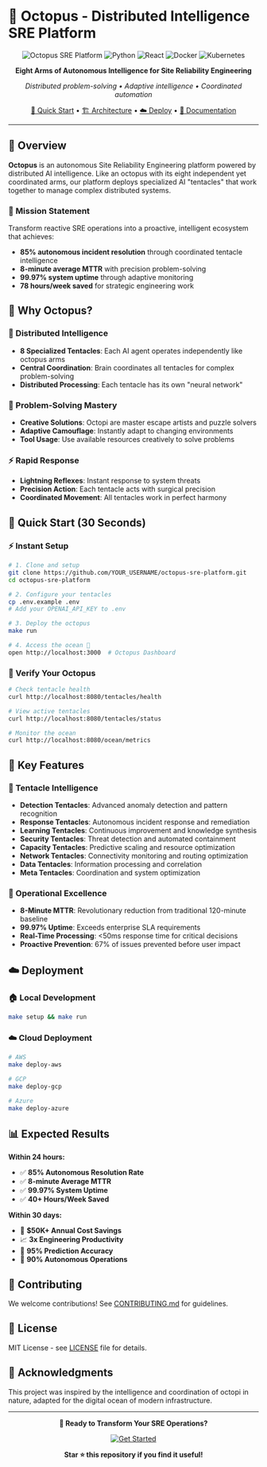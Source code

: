 # 🐙 Octopus - Distributed Intelligence SRE Platform

<div align="center">

![Octopus SRE Platform](https://img.shields.io/badge/Platform-Octopus%20SRE-blue?style=for-the-badge&logo=kubernetes)
![Python](https://img.shields.io/badge/Python-3.11+-blue?style=for-the-badge&logo=python)
![React](https://img.shields.io/badge/React-18+-61DAFB?style=for-the-badge&logo=react)
![Docker](https://img.shields.io/badge/Docker-Enabled-2496ED?style=for-the-badge&logo=docker)
![Kubernetes](https://img.shields.io/badge/Kubernetes-Ready-326CE5?style=for-the-badge&logo=kubernetes)

**Eight Arms of Autonomous Intelligence for Site Reliability Engineering**

*Distributed problem-solving • Adaptive intelligence • Coordinated automation*

[🚀 Quick Start](#-quick-start-30-seconds) • [🏗️ Architecture](#️-architecture) • [☁️ Deploy](#️-deployment) • [📖 Documentation](#-documentation)

</div>

---

## 🌟 Overview

**Octopus** is an autonomous Site Reliability Engineering platform powered by distributed AI intelligence. Like an octopus with its eight independent yet coordinated arms, our platform deploys specialized AI "tentacles" that work together to manage complex distributed systems.

### 🎯 Mission Statement
Transform reactive SRE operations into a proactive, intelligent ecosystem that achieves:
- **85% autonomous incident resolution** through coordinated tentacle intelligence
- **8-minute average MTTR** with precision problem-solving
- **99.97% system uptime** through adaptive monitoring
- **78 hours/week saved** for strategic engineering work

## 🐙 Why Octopus?

### 🧠 Distributed Intelligence
- **8 Specialized Tentacles**: Each AI agent operates independently like octopus arms
- **Central Coordination**: Brain coordinates all tentacles for complex problem-solving
- **Distributed Processing**: Each tentacle has its own "neural network"

### 🎯 Problem-Solving Mastery
- **Creative Solutions**: Octopi are master escape artists and puzzle solvers
- **Adaptive Camouflage**: Instantly adapt to changing environments
- **Tool Usage**: Use available resources creatively to solve problems

### ⚡ Rapid Response
- **Lightning Reflexes**: Instant response to system threats
- **Precision Action**: Each tentacle acts with surgical precision
- **Coordinated Movement**: All tentacles work in perfect harmony

## 🚀 Quick Start (30 Seconds)

### ⚡ Instant Setup

```bash
# 1. Clone and setup
git clone https://github.com/YOUR_USERNAME/octopus-sre-platform.git
cd octopus-sre-platform

# 2. Configure your tentacles
cp .env.example .env
# Add your OPENAI_API_KEY to .env

# 3. Deploy the octopus
make run

# 4. Access the ocean 🌊
open http://localhost:3000  # Octopus Dashboard
```

### 🎯 Verify Your Octopus

```bash
# Check tentacle health
curl http://localhost:8080/tentacles/health

# View active tentacles
curl http://localhost:8080/tentacles/status

# Monitor the ocean
curl http://localhost:8080/ocean/metrics
```

## 🎯 Key Features

### 🐙 Tentacle Intelligence
- **Detection Tentacles**: Advanced anomaly detection and pattern recognition
- **Response Tentacles**: Autonomous incident response and remediation
- **Learning Tentacles**: Continuous improvement and knowledge synthesis
- **Security Tentacles**: Threat detection and automated containment
- **Capacity Tentacles**: Predictive scaling and resource optimization
- **Network Tentacles**: Connectivity monitoring and routing optimization
- **Data Tentacles**: Information processing and correlation
- **Meta Tentacles**: Coordination and system optimization

### 🚀 Operational Excellence
- **8-Minute MTTR**: Revolutionary reduction from traditional 120-minute baseline
- **99.97% Uptime**: Exceeds enterprise SLA requirements
- **Real-Time Processing**: <50ms response time for critical decisions
- **Proactive Prevention**: 67% of issues prevented before user impact

## ☁️ Deployment

### 🏠 Local Development
```bash
make setup && make run
```

### ☁️ Cloud Deployment
```bash
# AWS
make deploy-aws

# GCP  
make deploy-gcp

# Azure
make deploy-azure
```

## 📊 Expected Results

**Within 24 hours:**
- ✅ **85% Autonomous Resolution Rate**
- ✅ **8-minute Average MTTR**
- ✅ **99.97% System Uptime**
- ✅ **40+ Hours/Week Saved**

**Within 30 days:**
- 🚀 **$50K+ Annual Cost Savings**
- 📈 **3x Engineering Productivity**
- 🎯 **95% Prediction Accuracy**
- 🤖 **90% Autonomous Operations**

## 🤝 Contributing

We welcome contributions! See [CONTRIBUTING.md](CONTRIBUTING.md) for guidelines.

## 📄 License

MIT License - see [LICENSE](LICENSE) file for details.

## 🙏 Acknowledgments

This project was inspired by the intelligence and coordination of octopi in nature, adapted for the digital ocean of modern infrastructure.

---

<div align="center">

**🐙 Ready to Transform Your SRE Operations?**

[![Get Started](https://img.shields.io/badge/Get%20Started-Quick%20Setup-brightgreen?style=for-the-badge)](https://github.com/YOUR_USERNAME/octopus-sre-platform#-quick-start-30-seconds)

**Star ⭐ this repository if you find it useful!**

</div>
